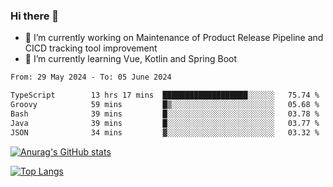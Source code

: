### Hi there 👋

- 🔭 I’m currently working on Maintenance of Product Release Pipeline and CICD tracking tool improvement
- 🌱 I’m currently learning Vue, Kotlin and Spring Boot

<!--START_SECTION:waka-->

```txt
From: 29 May 2024 - To: 05 June 2024

TypeScript        13 hrs 17 mins  ███████████████████░░░░░░   75.74 %
Groovy            59 mins         █▒░░░░░░░░░░░░░░░░░░░░░░░   05.68 %
Bash              39 mins         █░░░░░░░░░░░░░░░░░░░░░░░░   03.78 %
Java              39 mins         █░░░░░░░░░░░░░░░░░░░░░░░░   03.77 %
JSON              34 mins         ▓░░░░░░░░░░░░░░░░░░░░░░░░   03.32 %
```

<!--END_SECTION:waka-->

[![Anurag's GitHub stats](https://github-readme-stats.vercel.app/api?username=yunhao981&show_icons=true&theme=solarized-dark)](https://github.com/anuraghazra/github-readme-stats)

[![Top Langs](https://github-readme-stats.vercel.app/api/top-langs/?username=yunhao981&theme=solarized-dark&layout=compact)](https://github.com/anuraghazra/github-readme-stats)

<!--
**yunhao981/yunhao981** is a ✨ _special_ ✨ repository because its `README.md` (this file) appears on your GitHub profile.

Here are some ideas to get you started:

- 🔭 I’m currently working on Maintenance of Release Pipeline and CICD tracking tool improvement
- 🌱 I’m currently learning Vue, Kotlin and Spring Boot
- 👯 I’m looking to collaborate on ...
- 🤔 I’m looking for help with ...
- 💬 Ask me about ...
- 📫 How to reach me: ...
- 😄 Pronouns: ...
- ⚡ Fun fact: ...
-->


